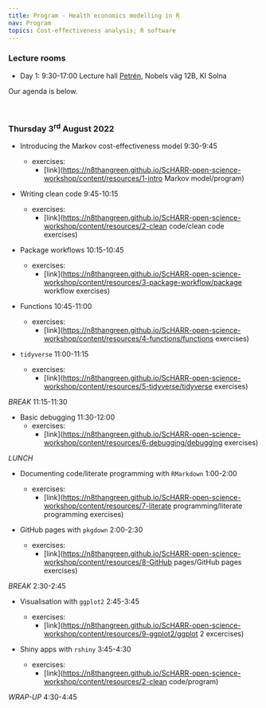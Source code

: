 ```yaml
---
title: Program - Health economics modelling in R
nav: Program
topics: Cost-effectiveness analysis; R software
---
```


### Lecture rooms

* Day 1: 9:30-17:00 Lecture hall [Petrén](https://medarbetare.ki.se/petren), Nobels väg 12B, KI Solna

Our agenda is below. 

<br>

### Thursday 3<sup>rd</sup> August 2022


* Introducing the Markov cost-effectiveness model 9:30-9:45
  + exercises:
    + [link](https://n8thangreen.github.io/ScHARR-open-science-workshop/content/resources/1-intro Markov model/program)
* Writing clean code 9:45-10:15
  + exercises:
    + [link](https://n8thangreen.github.io/ScHARR-open-science-workshop/content/resources/2-clean code/clean code exercises)
  
* Package workflows 10:15-10:45
  + exercises:
      + [link](https://n8thangreen.github.io/ScHARR-open-science-workshop/content/resources/3-package-workflow/package workflow exercises)

* Functions 10:45-11:00
    + exercises:
      + [link](https://n8thangreen.github.io/ScHARR-open-science-workshop/content/resources/4-functions/functions exercises)

* `tidyverse` 11:00-11:15
    + exercises:
      + [link](https://n8thangreen.github.io/ScHARR-open-science-workshop/content/resources/5-tidyverse/tidyverse exercises)

_BREAK_ 11:15-11:30

* Basic debugging 11:30-12:00
    + exercises:
      + [link](https://n8thangreen.github.io/ScHARR-open-science-workshop/content/resources/6-debugging/debugging exercises)

_LUNCH_

* Documenting code/literate programming with `RMarkdown` 1:00-2:00
    + exercises:
      + [link](https://n8thangreen.github.io/ScHARR-open-science-workshop/content/resources/7-literate programming/literate programming exercises)

* GitHub pages with `pkgdown` 2:00-2:30
    + exercises:
      + [link](https://n8thangreen.github.io/ScHARR-open-science-workshop/content/resources/8-GitHub pages/GitHub pages exercises)

_BREAK_ 2:30-2:45

* Visualisation with `ggplot2` 2:45-3:45
    + exercises:
      + [link](https://n8thangreen.github.io/ScHARR-open-science-workshop/content/resources/9-ggplot2/ggplot 2 excercises)

* Shiny apps with `rshiny` 3:45-4:30
    + exercises:
      + [link](https://n8thangreen.github.io/ScHARR-open-science-workshop/content/resources/2-clean code/program)

      
_WRAP-UP_ 4:30-4:45
